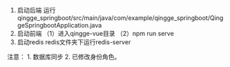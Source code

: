 1. 启动后端
      运行qingge_springboot/src/main/java/com/example/qingge_springboot/QinggeSpringbootApplication.java
2. 启动前端
      （1）进入qingge-vue目录
      （2）npm run serve
3. 启动redis
      redis文件夹下运行redis-server

注意： 1. 数据库同步
      2. 已修改身份角色。